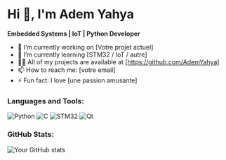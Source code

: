 # Hi 👋, I'm Adem Yahya
**Embedded Systems | IoT | Python Developer**

- 🔭 I’m currently working on [Votre projet actuel]
- 🌱 I’m currently learning [STM32 / IoT / autre]
- 👨‍💻 All of my projects are available at [https://github.com/AdemYahya]
- 📫 How to reach me: [votre email]
- ⚡ Fun fact: I love [une passion amusante]

### Languages and Tools:
![Python](https://img.shields.io/badge/-Python-000?&logo=python)
![C](https://img.shields.io/badge/-C-000?&logo=C)
![STM32](https://img.shields.io/badge/-STM32-000?&logo=STMicroelectronics)
![Qt](https://img.shields.io/badge/-Qt-000?&logo=Qt)

### GitHub Stats:
![Your GitHub stats](https://github-readme-stats.vercel.app/api?username=AdemYahya&show_icons=true)
